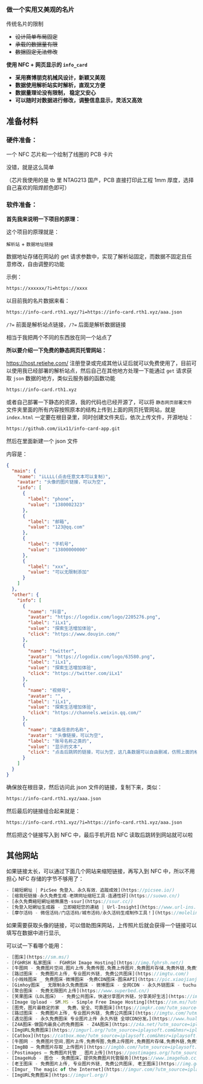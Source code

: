 ### 做一个实用又美观的名片

传统名片的限制

- ~~设计简单布局固定~~
- ~~承载的数据量有限~~
- ~~数据固定无法修改~~

**使用 NFC + 网页显示的 `info_card`** 

- **采用赛博朋克机械风设计，新颖又美观**
- **数据使用解析站实时解析，直观又方便**
- **数据量理论没有限制， 稳定又安心**
- **可以随时对数据进行修改，调整信息显示，灵活又高效**

## 准备材料

### 硬件准备：

一个 NFC 芯片和一个绘制了线圈的 PCB 卡片

没错，就是这么简单

（芯片我使用的是 tb 里 NTAG213 国产，PCB 直接打印此工程 1mm 厚度，选择自己喜欢的阻焊颜色即可）

### 软件准备：

**首先我来说明一下项目的原理：**

这个项目的原理就是：

`解析站` + `数据地址链接`

数据地址存储在网站的 get 请求参数中，实现了解析站固定，而数据不固定且任意修改，自由调整的功能

示例：

```bash
https://xxxxxx/?i=https://xxxx
```

以目前我的名片数据来看：

```bash
https://info-card.rth1.xyz/?i=https://info-card.rth1.xyz/aaa.json
```

`/?=` 前面是解析站点链接，`/?=`  后面是解析数据链接

相当于我把两个不同的东西放在同一个站点了

**所以要介绍一下免费的静态网页托管网站：**

https://host.retiehe.com/
注册登录或完成其他认证后就可以免费使用了，目前可以使用我已经部署的解析站点，然后自己在其他地方处理一下能通过 `get`  请求获取 `json`  数据的地方，类似云服务器的函数功能

```bash
https://info-card.rth1.xyz
```

或者自己部署一下静态的资源，我的代码也已经开源了，可以将 `静态网页部署文件`文件夹里面的所有内容按照原本的结构上传到上面的网页托管网站，就是 `index.html` 一定要在根目录里，同时创建文件夹后，依次上传文件，开源地址：

```bash
https://github.com/iLx11/info-card-app.git
```

然后在里面新建一个 json 文件

内容是：

```json
{
  "main": {
    "name": "iLLLL(点击任意文本可以复制)",
    "avatar": "头像的图片链接，可以为空",
    "info": [
      {
        "label": "phone",
        "value": "1380002323"
      },
      {
        "label": "邮箱",
        "value": "123@qq.com"
      },
      {
        "label": "手机号",
        "value": "13800000000"
      },
      {
        "label": "xxx",
        "value": "可以无限制添加"
      }
    ]
  },
  "other": {
    "info": [
      {
        "name": "抖音",
        "avatar": "https://logodix.com/logo/2205276.png",
        "label": "iLx1",
        "value": "探索生活增加体验",
        "click": "https://www.douyin.com/"
      },
      {
        "name": "twitter",
        "avatar": "https://logodix.com/logo/63580.png",
        "label": "iLx1",
        "value": "探索生活增加体验",
        "click": "https://twitter.com/iLx1"
      },
      {
        "name": "视频号",
        "avatar": "",
        "label": "iLx1",
        "value": "探索生活增加体验",
        "click": "https://channels.weixin.qq.com/"
      },
      {
        "name": "这条信息的名称",
        "avatar": "头像链接，可以为空",
        "label": "账号名称之类的",
        "value": "显示的文本",
        "click": "点击后跳转的链接，可以为空，这几条数据可以自由删减，仿照上面的格式复制修改就行"
      }
    ]
  }
}
```

确保放在根目录，然后访问此 json 文件的链接，复制下来，类似：
```bash
https://info-card.rth1.xyz/aaa.json
```

然后最后的链接组合起来就是：

```bash
https://info-card.rth1.xyz/?i=https://info-card.rth1.xyz/aaa.json
```

然后把这个链接写入到 NFC 中，最后手机开启 NFC 读取后跳转到网站就可以啦

## 其他网站

如果链接太长，可以通过下面几个网站来缩短链接，再写入到 NFC 中，所以不用担心 NFC 存储的字节不够用了：

```js
- [縮短網址 | PicSee 免登入．永久有效．追蹤成效](https://picsee.io/)
- [缩我短链接-永久免费生成-老牌网址缩短工具-连通性好](https://suowo.cn/)
- [永久免費縮短網址絕無廣告-ssur](https://ssur.cc/)
- [免登入短網址生成器 - 立即縮短您的連結 | Url-Insight](https://www.url-ins.com/shorten/)
- [摩尔活码 - 微信活码/门店活码/城市活码/永久活码生成制作工具！](https://molelink.cn/hm)
```

如果需要获取头像的链接，可以借助图床网站，上传照片后就会获得一个链接可以填写在数据中进行显示,

可以试一下看哪个能用：

```js
- [图床](https://sm.ms/)
- [FGHRSH 私家图床 - FGHRSH Image Hosting](https://img.fghrsh.net/)
- [牛图网 - 免费图片空间,图片上传,免费传图,免费上传图片,免费图片存储,免费外链,免费空间,PNG上传,GIF上传,JPEG上传,最好的图片上传站](https://niupic.com/)
- [路过图床 - 免费图片上传, 专业图片外链, 免费公共图床](https://imgtu.com/)
- [小贱贱图床 _ 免费图床-微博图床 -免费CDN图床-图床API](https://pic.xiaojianjian.net/)
- [Gimhoy图床 _ 无限制永久免费图床 - 微博图床 - 全网CDN - 永久外链图床 - tuchuang - 图片外链 - 外链相册 - 国内图床 - 论坛图片 - 淘宝图片 _ pic.Gimhoy.com](https://pic.gimhoy.com/)
- [聚合图床 - 免费无限图片上传](https://www.superbed.cn/)
- [笑果图床（LOL图床） - 免费公共图床，快速分享图片外链，分享美好生活](https://imagelol.com/?utm_source=iplaysoft.com&hmsr=iplaysoft.com)
- [Image Upload - SM.MS - Simple Free Image Hosting](https://sm.ms/?utm_source=iplaysoft.com&hmsr=iplaysoft.com)
- [图壳，图片最稳定的家 _ 免费、安全、可靠图床](https://imgkr.com/?utm_source=iplaysoft.com&hmsr=iplaysoft.com)
- [路过图床 - 免费图片上传, 专业图片外链, 免费公共图床](https://imgtu.com/?utm_source=iplaysoft.com&hmsr=iplaysoft.com)
- [遇见图床 - 永久免费图床 专业图片上传 永久外链 全球CDN分发。](https://www.hualigs.cn/?utm_source=iplaysoft.com&hmsr=iplaysoft.com)
- [Z4A图床-做国内最良心的免费图床 - Z4A图床](https://z4a.net/?utm_source=iplaysoft.com&hmsr=iplaysoft.com)
- [ImgURL免费图床](https://imgurl.org/?utm_source=iplaysoft.com&hmsr=iplaysoft.com)
- [Catbox](https://catbox.moe/?utm_source=iplaysoft.com&hmsr=iplaysoft.com)
- [牛图网 - 免费图片空间,图片上传,免费传图,免费上传图片,免费图片存储,免费外链,免费空间,PNG上传,GIF上传,JPEG上传,最好的图片上传站](https://www.niupic.com/?utm_source=iplaysoft.com&hmsr=iplaysoft.com)
- [ImgBB — 免费图片存取_上传图片](https://imgbb.com/?utm_source=iplaysoft.com&hmsr=iplaysoft.com)
- [Postimages — 免费图片托管 _ 图片上传](https://postimages.org/?utm_source=iplaysoft.com&hmsr=iplaysoft.com)
- [ImageHub - 图仓 - 免费图床，提供免费图片托管服务](https://www.imagehub.cc/?utm_source=iplaysoft.com&hmsr=iplaysoft.com)
- [老王图床 - 免费图片上传, 专业图片外链, 免费公共图床, 老王图床](https://img.gejiba.com/?utm_source=iplaysoft.com&hmsr=iplaysoft.com)
- [Imgur_ The magic of the Internet](https://imgur.com/?utm_source=iplaysoft.com&hmsr=iplaysoft.com)
- [ImgURL免费图床](https://imgurl.org/)
```

